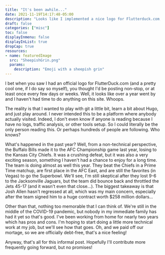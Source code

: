 ```yaml
---
title: "It's been awhile..."
date: 2021-11-19T14:17:48-05:00
description: "Looks like I implemented a nice logo for Flutterduck.com, and then vanished... Not promising I'll be back frequently, but I will try to be a bit more frequent with my posts"
draft: false
categories: ["misc"]
toc: false
displayInmenu: false
displayInList: true
dropCap: true
resources:
- name: featuredImage
  src: "SheepishGrin.png"
  params:
    description: "Emoji with a sheepish grin"
---
```

I bet when you saw I had an official logo for FlutterDuck.com (and a pretty cool one, if I do say so myself), you thought I'd be
posting non-stop, or at least once every few days or weeks. Well, it looks like over a year went by and I haven't had time to
do anything on this site. Whoops.

The reality is that I wanted to play with git a little bit, learn a bit about Hugo, and just play around. I never intended this
to be a platform where anybody actually visited. Indeed, I don't even know if anyone is reading because I have no logs, traffic
analysis, or other tools setup. So I could literally be the only person reading this. Or perhaps hundreds of people are following. 
Who knows?

What's happened in the past year? Well, from a non-technical perspective, the Buffalo Bills made it to the AFC Championship game
last year, losing to the Kansas City Chiefs. It was a crushing defeat, but it was also a very exciting season, something I haven't
had a chance to enjoy for a long time. The team is doing almost as well this year. They beat the Chiefs in a Prime Time 
matchup, are first place in the AFC East, and are still the favorites (in Vegas) to go the Superbowl. We'll see, I'm still 
skeptical after they lost 9-6 to the Jacksonville Jaguars, but the team did bounce back and throttled the Jets 45-17 (and it
wasn't even that close...). The biggest takeaway is that Josh Allen hasn't regressed at all, which was my main concern, especially
after the team signed him to a huge contract worth $258 million dollars...

Other than that, nothing too memorable that I can think of. We're still in the middle of the COVID-19 pandemic, but nobody in
my immediate family has had it yet so that's good. I've been working from home for nearly two years which has pros and cons. I'm
hoping to start doing a little more technical work at my job, but we'll see how that goes. Oh, and we paid off our mortage, so
we are officially debt-free, that's a nice feeling!

Anyway, that's all for this informal post. Hopefully I'll contribute more frequently going forward, but no promises!

